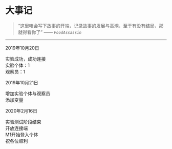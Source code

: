 # 大事记

> “这里咱会写下故事的开端，记录故事的发展与高潮，至于有没有结局，那就得看你了”   —— *`FoodAssassin`*

* * *

2019年10月20日

实验成功，成功连接  
实验个体：1  
观察员：1

2019年10月21日

增加实验个体与观察员  
添加变量

2020年2月16日

实验测试阶段结束  
开放连接端  
M1开始登入个体  
祝各位顺利
